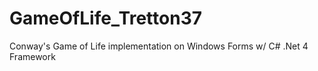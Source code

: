 # GameOfLife_Tretton37
Conway's Game of Life implementation on Windows Forms w/ C# .Net 4 Framework


